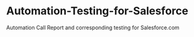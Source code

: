 # Automation-Testing-for-Salesforce
Automation Call Report and corresponding testing for Salesforce.com

